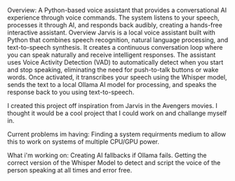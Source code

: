 Overview:
A Python-based voice assistant that provides a conversational AI experience through voice commands. 
The system listens to your speech, processes it through AI, and responds back audibly, creating a hands-free interactive assistant.
Overview
Jarvis is a local voice assistant built with Python that combines speech recognition, natural language processing, 
and text-to-speech synthesis. It creates a continuous conversation loop where you can speak naturally and receive intelligent responses.
The assistant uses Voice Activity Detection (VAD) to automatically detect when you start and stop speaking, 
eliminating the need for push-to-talk buttons or wake words. Once activated, it transcribes your speech using the Whisper model, sends the text to a local Ollama AI model for processing, 
and speaks the response back to you using text-to-speech.

I created this project off inspiration from Jarvis in the Avengers movies. I thought it would be a cool project that I could work on and challange myself in.

Current problems im having:
Finding a system requirments medium to allow this to work on systems of multiple CPU/GPU power.

What i'm working on:
Creating AI fallbacks if Ollama fails.
Getting the correct version of the Whisper Model to detect and script the voice of the person speaking at all times and error free.

